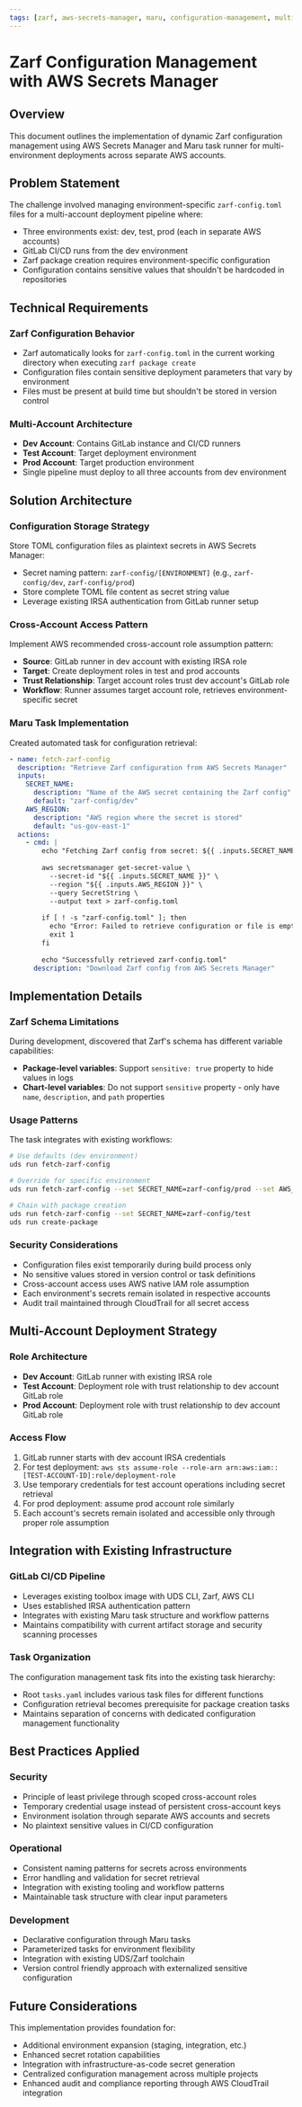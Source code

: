 ```yaml
---
tags: [zarf, aws-secrets-manager, maru, configuration-management, multi-account, cross-account-roles, ci-cd, gitlab, toml, automation]
---
```


# Zarf Configuration Management with AWS Secrets Manager

## Overview

This document outlines the implementation of dynamic Zarf configuration management using AWS Secrets Manager and Maru task runner for multi-environment deployments across separate AWS accounts.

## Problem Statement

The challenge involved managing environment-specific `zarf-config.toml` files for a multi-account deployment pipeline where:
- Three environments exist: dev, test, prod (each in separate AWS accounts)
- GitLab CI/CD runs from the dev environment
- Zarf package creation requires environment-specific configuration
- Configuration contains sensitive values that shouldn't be hardcoded in repositories

## Technical Requirements

### Zarf Configuration Behavior
- Zarf automatically looks for `zarf-config.toml` in the current working directory when executing `zarf package create`
- Configuration files contain sensitive deployment parameters that vary by environment
- Files must be present at build time but shouldn't be stored in version control

### Multi-Account Architecture
- **Dev Account**: Contains GitLab instance and CI/CD runners
- **Test Account**: Target deployment environment
- **Prod Account**: Target production environment
- Single pipeline must deploy to all three accounts from dev environment

## Solution Architecture

### Configuration Storage Strategy
Store TOML configuration files as plaintext secrets in AWS Secrets Manager:
- Secret naming pattern: `zarf-config/[ENVIRONMENT]` (e.g., `zarf-config/dev`, `zarf-config/prod`)
- Store complete TOML file content as secret string value
- Leverage existing IRSA authentication from GitLab runner setup

### Cross-Account Access Pattern
Implement AWS recommended cross-account role assumption pattern:
- **Source**: GitLab runner in dev account with existing IRSA role
- **Target**: Create deployment roles in test and prod accounts
- **Trust Relationship**: Target account roles trust dev account's GitLab role
- **Workflow**: Runner assumes target account role, retrieves environment-specific secret

### Maru Task Implementation
Created automated task for configuration retrieval:

```yaml
- name: fetch-zarf-config
  description: "Retrieve Zarf configuration from AWS Secrets Manager"
  inputs:
    SECRET_NAME:
      description: "Name of the AWS secret containing the Zarf config"
      default: "zarf-config/dev"
    AWS_REGION:
      description: "AWS region where the secret is stored"
      default: "us-gov-east-1"
  actions:
    - cmd: |
        echo "Fetching Zarf config from secret: ${{ .inputs.SECRET_NAME }} in region: ${{ .inputs.AWS_REGION }}"
      
        aws secretsmanager get-secret-value \
          --secret-id "${{ .inputs.SECRET_NAME }}" \
          --region "${{ .inputs.AWS_REGION }}" \
          --query SecretString \
          --output text > zarf-config.toml
        
        if [ ! -s "zarf-config.toml" ]; then
          echo "Error: Failed to retrieve configuration or file is empty"
          exit 1
        fi
        
        echo "Successfully retrieved zarf-config.toml"
      description: "Download Zarf config from AWS Secrets Manager"
```

## Implementation Details

### Zarf Schema Limitations
During development, discovered that Zarf's schema has different variable capabilities:
- **Package-level variables**: Support `sensitive: true` property to hide values in logs
- **Chart-level variables**: Do not support `sensitive` property - only have `name`, `description`, and `path` properties

### Usage Patterns
The task integrates with existing workflows:

```bash
# Use defaults (dev environment)
uds run fetch-zarf-config

# Override for specific environment
uds run fetch-zarf-config --set SECRET_NAME=zarf-config/prod --set AWS_REGION=us-gov-west-1

# Chain with package creation
uds run fetch-zarf-config --set SECRET_NAME=zarf-config/test
uds run create-package
```

### Security Considerations
- Configuration files exist temporarily during build process only
- No sensitive values stored in version control or task definitions
- Cross-account access uses AWS native IAM role assumption
- Each environment's secrets remain isolated in respective accounts
- Audit trail maintained through CloudTrail for all secret access

## Multi-Account Deployment Strategy

### Role Architecture
- **Dev Account**: GitLab runner with existing IRSA role
- **Test Account**: Deployment role with trust relationship to dev account GitLab role
- **Prod Account**: Deployment role with trust relationship to dev account GitLab role

### Access Flow
1. GitLab runner starts with dev account IRSA credentials
2. For test deployment: `aws sts assume-role --role-arn arn:aws:iam::[TEST-ACCOUNT-ID]:role/deployment-role`
3. Use temporary credentials for test account operations including secret retrieval
4. For prod deployment: assume prod account role similarly
5. Each account's secrets remain isolated and accessible only through proper role assumption

## Integration with Existing Infrastructure

### GitLab CI/CD Pipeline
- Leverages existing toolbox image with UDS CLI, Zarf, AWS CLI
- Uses established IRSA authentication pattern
- Integrates with existing Maru task structure and workflow patterns
- Maintains compatibility with current artifact storage and security scanning processes

### Task Organization
The configuration management task fits into the existing task hierarchy:
- Root `tasks.yaml` includes various task files for different functions
- Configuration retrieval becomes prerequisite for package creation tasks
- Maintains separation of concerns with dedicated configuration management functionality

## Best Practices Applied

### Security
- Principle of least privilege through scoped cross-account roles
- Temporary credential usage instead of persistent cross-account keys
- Environment isolation through separate AWS accounts and secrets
- No plaintext sensitive values in CI/CD configuration

### Operational
- Consistent naming patterns for secrets across environments
- Error handling and validation for secret retrieval
- Integration with existing tooling and workflow patterns
- Maintainable task structure with clear input parameters

### Development
- Declarative configuration through Maru tasks
- Parameterized tasks for environment flexibility
- Integration with existing UDS/Zarf toolchain
- Version control friendly approach with externalized sensitive configuration

## Future Considerations

This implementation provides foundation for:
- Additional environment expansion (staging, integration, etc.)
- Enhanced secret rotation capabilities
- Integration with infrastructure-as-code secret generation
- Centralized configuration management across multiple projects
- Enhanced audit and compliance reporting through AWS CloudTrail integration